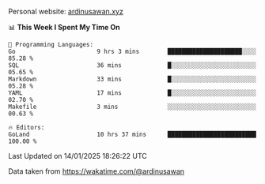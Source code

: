 Personal website: [ardinusawan.xyz](https://ardinusawan.xyz)

<!--START_SECTION:waka-->
📊 **This Week I Spent My Time On** 

```text
💬 Programming Languages: 
Go                       9 hrs 3 mins        █████████████████████░░░░   85.28 % 
SQL                      36 mins             █░░░░░░░░░░░░░░░░░░░░░░░░   05.65 % 
Markdown                 33 mins             █░░░░░░░░░░░░░░░░░░░░░░░░   05.28 % 
YAML                     17 mins             █░░░░░░░░░░░░░░░░░░░░░░░░   02.70 % 
Makefile                 3 mins              ░░░░░░░░░░░░░░░░░░░░░░░░░   00.63 % 

🔥 Editors: 
GoLand                   10 hrs 37 mins      █████████████████████████   100.00 % 
```


 Last Updated on 14/01/2025 18:26:22 UTC
<!--END_SECTION:waka-->
Data taken from https://wakatime.com/@ardinusawan

